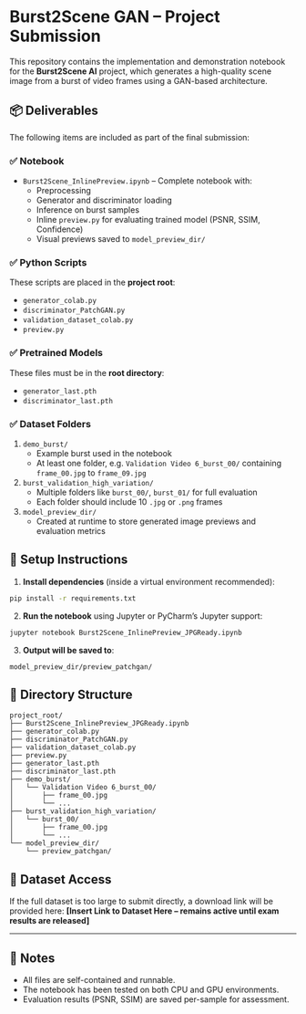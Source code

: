 # Burst2Scene GAN – Project Submission

This repository contains the implementation and demonstration notebook for the **Burst2Scene AI** project, which generates a high-quality scene image from a burst of video frames using a GAN-based architecture.

## 📦 Deliverables

The following items are included as part of the final submission:

### ✅ Notebook
- `Burst2Scene_InlinePreview.ipynb` – Complete notebook with:
  - Preprocessing
  - Generator and discriminator loading
  - Inference on burst samples
  - Inline `preview.py` for evaluating trained model (PSNR, SSIM, Confidence)
  - Visual previews saved to `model_preview_dir/`

### ✅ Python Scripts
These scripts are placed in the **project root**:
- `generator_colab.py`
- `discriminator_PatchGAN.py`
- `validation_dataset_colab.py`
- `preview.py` 

### ✅ Pretrained Models
These files must be in the **root directory**:
- `generator_last.pth`
- `discriminator_last.pth`

### ✅ Dataset Folders
1. `demo_burst/`  
   - Example burst used in the notebook
   - At least one folder, e.g. `Validation Video 6_burst_00/` containing `frame_00.jpg` to `frame_09.jpg`
2. `burst_validation_high_variation/`  
   - Multiple folders like `burst_00/`, `burst_01/` for full evaluation
   - Each folder should include 10 `.jpg` or `.png` frames
3. `model_preview_dir/`  
   - Created at runtime to store generated image previews and evaluation metrics

## 🔧 Setup Instructions

1. **Install dependencies** (inside a virtual environment recommended):

```bash
pip install -r requirements.txt
```

2. **Run the notebook** using Jupyter or PyCharm’s Jupyter support:
```bash
jupyter notebook Burst2Scene_InlinePreview_JPGReady.ipynb
```

3. **Output will be saved to**:
```
model_preview_dir/preview_patchgan/
```

## 📂 Directory Structure

```
project_root/
├── Burst2Scene_InlinePreview_JPGReady.ipynb
├── generator_colab.py
├── discriminator_PatchGAN.py
├── validation_dataset_colab.py
├── preview.py
├── generator_last.pth
├── discriminator_last.pth
├── demo_burst/
│   └── Validation Video 6_burst_00/
│       ├── frame_00.jpg
│       └── ...
├── burst_validation_high_variation/
│   └── burst_00/
│       ├── frame_00.jpg
│       └── ...
└── model_preview_dir/
    └── preview_patchgan/
```

## 🔗 Dataset Access

If the full dataset is too large to submit directly, a download link will be provided here:
**[Insert Link to Dataset Here – remains active until exam results are released]**

---

## 📜 Notes
- All files are self-contained and runnable.
- The notebook has been tested on both CPU and GPU environments.
- Evaluation results (PSNR, SSIM) are saved per-sample for assessment.

